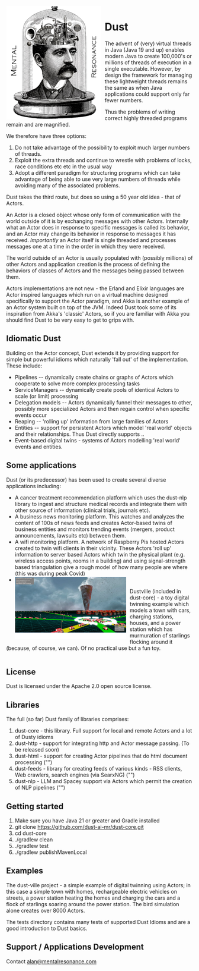 
  <img src="./jerome.png" alt="Image description" style="float: left; margin-right: 10px;">

# Dust
The advent of (very) virtual threads in Java (Java 19 and up) enables modern Java to create  100,000's 
or millions of threads of execution in a single executable. However, by design the framework for managing these lightweight 
threads remains the same as when Java applications could support only far fewer numbers. 

Thus the problems of writing correct highly threaded programs remain and are magnified. 

We therefore have three options:
1. Do not take advantage of the possibility to exploit much larger numbers of threads.
2. Exploit the extra threads and continue to wrestle with problems of locks, race conditions etc etc in the usual way
3. Adopt a different paradigm for structuring programs which can take advantage of being able to use very 
large numbers of threads while avoiding many of the associated problems. 

Dust takes the third route, but does so using a 50 year old idea - that of Actors.

An Actor is a closed object whose only form of communication with the world outside of it is by 
exchanging messages with other Actors. Internally what an Actor does in response to specific messages is 
called its behavior, and an Actor may change its behavior in response to messages it has received. 
*Importantly* an Actor itself is single threaded and processes messages one at a time in the order in 
which they were received. 

The world outside of an Actor is usually populated with (possibly millions) of other Actors and 
application creation is the process of defining the behaviors of classes of Actors and the messages being passed 
between them.

Actors implementations are not new - the Erland and Elixir languages are Actor inspired languages which run on 
a virtual machine designed specifically to support the Actor paradigm, and Akka is another example of an Actor system
built on top of the JVM. Indeed Dust took some of its inspiration
from Akka's 'classic' Actors, so if you are familiar with Akka you should find Dust to be very easy 
to get to grips with.

## Idiomatic Dust
Building on the Actor concept, Dust extends it by providing support for simple but powerful idioms which naturally 'fall out' of 
the implementation. These include:
* Pipelines -- dynamically create chains or graphs of Actors which cooperate to solve more complex processing tasks
* ServiceManagers -- dynamically create pools of identical Actors to scale (or limit) processing
* Delegation models -- Actors dynamically funnel their messages to other, possibly more specialized Actors and then
regain control when specific events occur
* Reaping -- 'rolling up' information from large families of Actors
* Entities -- support for persistent Actors which model 'real world' objects and their relationships. 
Thus Dust directly supports ..
* Event-based digital twins - systems of Actors modelling 'real world' events and entities.

## Some applications
Dust (or its predecessor) has been used to create several diverse applications including:
* A cancer treatment recommendation platform which uses the dust-nlp library to ingest and structure medical records and 
integrate them with other source of information (clinical trials, journals etc).
* A business news monitoring platform. This watches and analyzes the content of 100s of news feeds and creates Actor-based 
twins of business entities and monitors trending events (mergers, product announcements, lawsuits etc) between them.
* A wifi monitoring platform. A network of Raspberry Pis hosted Actors created to twin wifi clients in their vicinity. 
These Actors 'roll up' information to server based Actors which twin the physical plant (e.g. wireless access points, rooms 
in a building) and using signal-strength based triangulation give a rough model of how many people are where (this was during peak Covid)
* <img src="./dustville.png" alt="Image description" width="300px" style="float:left; margin-right: 10px; vertical-align:middle">
Dustville (included in dust-core) - a toy digital twinning example which models a town with cars, charging stations,
houses, and a power station which has murmuration of starlings flocking around it (because, of course, we can). 
Of no practical use but a fun toy.

<div style="clear:left"></div>

## License
Dust is licensed under the Apache 2.0 open source license.

## Libraries
The full (so far) Dust family of libraries comprises:
1. dust-core - this library. Full support for local and remote Actors and a lot of Dusty idioms
2. dust-http - support for integrating http and Actor message passing. (To be released soon)
3. dust-html - support for creating Actor pipelines that do html document processing ("")
4. dust-feeds - library for creating feeds of various kinds - RSS clients, Web crawlers, search engines (via SearxNG) ("")
5. dust-nlp - LLM and Spacey support via Actors which permit the creation of NLP pipelines ("")

## Getting started
1. Make sure you have Java 21 or greater and Gradle installed
2. git clone https://github.com/dust-ai-mr/dust-core.git
3. cd dust-core
4. ./gradlew clean
5. ./gradlew test
6. ./gradlew publishMavenLocal

## Examples
The dust-ville project - a simple example of digital twinning using Actors; in this case a simple town with homes, rechargeable electric vehicles on streets, a power station heating the homes and charging the cars and a flock of starlings soaring around the power station. The bird simulation alone creates over 8000 Actors.

The tests directory contains many tests of supported Dust Idioms and are a good introduction to Dust basics.

## Support / Applications Development
Contact alan@mentalresonance.com  
